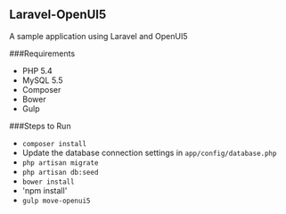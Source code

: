 ## Laravel-OpenUI5

A sample application using Laravel and OpenUI5

###Requirements
- PHP 5.4
- MySQL 5.5
- Composer
- Bower
- Gulp

###Steps to Run
- `composer install`
- Update the database connection settings in `app/config/database.php`
- `php artisan migrate`
- `php artisan db:seed`
- `bower install`
- 'npm install'
- `gulp move-openui5`